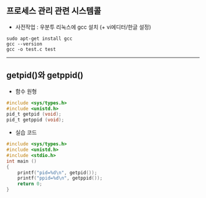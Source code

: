 ## 프로세스 관리 관련 시스템콜
* 사전작업 : 우분투 리눅스에 gcc 설치 (+ vi에디터/한글 설정)
```
sudo apt-get install gcc
gcc --version
gcc -o test.c test
```

---
## getpid()와 getppid()
* 함수 원형
``` C
#include <sys/types.h>
#include <unistd.h>
pid_t getpid (void);
pid_t getppid (void);
```
* 실습 코드
``` C
#include <sys/types.h>
#include <unistd.h>
#include <stdio.h>
int main ()
{
    printf("pid=%d\n", getpid());
    printf("ppid=%d\n", getppid());
    return 0;
}
```
